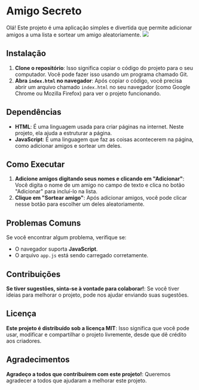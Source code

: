 # Amigo Secreto

Olá! Este projeto é uma aplicação simples e divertida que permite adicionar amigos a uma lista e sortear um amigo aleatoriamente.
<img src="https://i.postimg.cc/XvcMhFb3/Captura-de-tela-2025-03-18-223557.png">

## Instalação
1. **Clone o repositório**: Isso significa copiar o código do projeto para o seu computador. Você pode fazer isso usando um programa chamado Git.
2. **Abra `index.html` no navegador**: Após copiar o código, você precisa abrir um arquivo chamado `index.html` no seu navegador (como Google Chrome ou Mozilla Firefox) para ver o projeto funcionando.

## Dependências
- **HTML**: É uma linguagem usada para criar páginas na internet. Neste projeto, ela ajuda a estruturar a página.
- **JavaScript**: É uma linguagem que faz as coisas acontecerem na página, como adicionar amigos e sortear um deles.

## Como Executar
1. **Adicione amigos digitando seus nomes e clicando em "Adicionar"**: Você digita o nome de um amigo no campo de texto e clica no botão "Adicionar" para incluí-lo na lista.
2. **Clique em "Sortear amigo"**: Após adicionar amigos, você pode clicar nesse botão para escolher um deles aleatoriamente.

## Problemas Comuns
Se você encontrar algum problema, verifique se:
- O navegador suporta **JavaScript**.
- O arquivo `app.js` está sendo carregado corretamente.

## Contribuições
**Se tiver sugestões, sinta-se à vontade para colaborar!**: Se você tiver ideias para melhorar o projeto, pode nos ajudar enviando suas sugestões.

## Licença
**Este projeto é distribuído sob a licença MIT**: Isso significa que você pode usar, modificar e compartilhar o projeto livremente, desde que dê crédito aos criadores.

## Agradecimentos
**Agradeço a todos que contribuírem com este projeto!**: Queremos agradecer a todos que ajudaram a melhorar este projeto.
